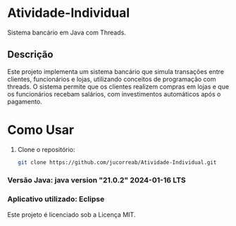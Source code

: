 # Atividade-Individual
Sistema bancário em Java com Threads.

## Descrição
Este projeto implementa um sistema bancário que simula transações entre clientes, funcionários e lojas, utilizando conceitos de programação com threads. O sistema permite que os clientes realizem compras em lojas e que os funcionários recebam salários, com investimentos automáticos após o pagamento.

# Como Usar
1. Clone o repositório:
   ```bash
   git clone https://github.com/jucorreab/Atividade-Individual.git

### Versão Java: java version "21.0.2" 2024-01-16 LTS

### Aplicativo utilizado: Eclipse

Este projeto é licenciado sob a Licença MIT.




